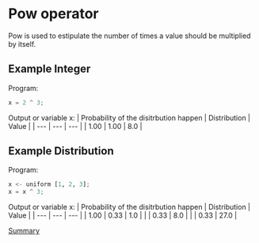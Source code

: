 # Pow operator

Pow is used to estipulate the number of times a value should be multiplied by itself.

## Example Integer
Program:
```python
x = 2 ^ 3;
```

Output or variable x:
| Probability of the disitrbution happen | Distribution | Value | 
| --- | --- | --- |
| 1.00 | 1.00 | 8.0 |

## Example Distribution
Program:
```python
x <- uniform [1, 2, 3];
x = x ^ 3;
```

Output or variable x:
| Probability of the disitrbution happen | Distribution | Value | 
| --- | --- | --- |
| 1.00 | 0.33 | 1.0 |
| | 0.33 | 8.0 |
| | 0.33 | 27.0 |

[Summary](https://github.com/gleisonsdm/Kuifje-Documentation)
